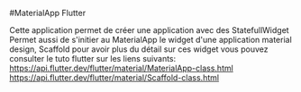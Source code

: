 #MaterialApp Flutter

Cette application permet de créer une application avec des StatefullWidget 
Permet aussi de s'initier au  MaterialApp le widget d'une application material design, Scaffold 
pour avoir plus du détail sur ces widget vous pouvez consulter le tuto flutter sur les liens suivants:
https://api.flutter.dev/flutter/material/MaterialApp-class.html 
https://api.flutter.dev/flutter/material/Scaffold-class.html 
